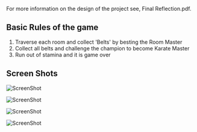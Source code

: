 For more information on the design of the project see, Final Reflection.pdf.

## Basic Rules of the game
1. Traverse each room and collect 'Belts' by besting the Room Master
2. Collect all belts and challenge the champion to become Karate Master
3. Run out of stamina and it is game over

## Screen Shots
![ScreenShot](https://raw.github.com/amac714/Text-Based-Game---CS162-Project/amac714-ss/Screen%20Shot%202019-05-13%20at%2012.12.22%20PM.png)

![ScreenShot](https://raw.github.com/amac714/Text-Based-Game---CS162-Project/amac714-ss/Screen%20Shot%202019-05-13%20at%2012.13.02%20PM.png)

![ScreenShot](https://raw.github.com/amac714/Text-Based-Game---CS162-Project/amac714-ss/Screen%20Shot%202019-05-13%20at%2012.15.06%20PM.png)

![ScreenShot](https://raw.github.com/amac714/Text-Based-Game---CS162-Project/amac714-ss/Screen%20Shot%202019-05-13%20at%2012.17.00%20PM.png)

